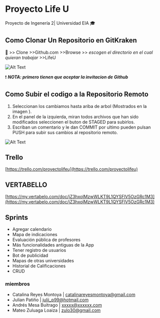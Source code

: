 # Proyecto Life U 
Proyecto de Ingenería 2| Universidad EIA :mortar_board:
## Como Clonar Un Repositorio en GitKraken
:file_folder: >> Clone >>Github.com >>Browse >> _escogen el directorio en el cual quieran trabajar_ >>LifeU 

![Alt Text](https://media.giphy.com/media/13d3V13RkDXpQ4Qv9v/giphy.gif)

:heavy_exclamation_mark: ***NOTA: primero tienen que aceptar la invitacion de Github***
  
## Como Subir el codigo a la Repositorio Remoto
1) Seleccionan los cambiamos hasta ariba de arbol (Mostrados en la imagen ).
2) En el panel de la izquierda, miran todos archivos que han sido modificados
seleccionen el buton de STAGED para subirlos.
3) Escriban un comentario y le dan COMMIT por ultimo pueden pulsan PUSH para subir sus cambios al repositorio remoto.

![Alt Text](https://media.giphy.com/media/58FB1cxsLOqhqiWoc6/giphy.gif)

## Trello 

[https://trello.com/proyectolifeu](https://trello.com/proyectolifeu)

## VERTABELLO 

[https://my.vertabelo.com/doc/jZ3hxoIMzwWLKT9L1QYSFlV5OzGRc1M3](https://my.vertabelo.com/doc/jZ3hxoIMzwWLKT9L1QYSFlV5OzGRc1M3)

## Sprints
* Agregar calendario
* Mapa de indicaciones
* Evaluación pública de profesores 
* Más funcionalidades antiguas de la App
* Tener registro de usuarios
* Bot de publicidad 
* Mapas de otras universidades 
* Historial de Calificaciones
* CRUD

 ### miembros
*  Catalina Reyes Montoya | catalinareyesmontoya@gmail.com
*  Julian Patiño | julii_p99@hotmail.com
*  Andrés Mesa Buitrago | xxxxx@xxxxxx.com
*  Mateo Zuluaga Loaiza | zulo30@gmail.com
